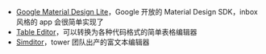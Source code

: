 ---
---

* [Google Material Design Lite](http://www.getmdl.io)，Google 开放的 Material Design SDK，inbox 风格的 app 会很简单实现了
* [Table Editor](http://truben.no/table/)，可以转换为各种代码格式的简单表格编辑器
* [Simditor](http://simditor.tower.im/)，tower 团队出产的富文本编辑器
